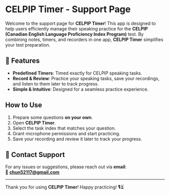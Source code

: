 # CELPIP Timer - Support Page

Welcome to the support page for **CELPIP Timer**! This app is designed to help users efficiently manage their speaking practice for the **CELPIP (Canadian English Language Proficiency Index Program)** test. By combining notes, timers, and recorders in one app, **CELPIP Timer** simplifies your test preparation.
## 📌 Features
- **Predefined Timers**: Timed exactly for CELPIP speaking tasks.
- **Record & Review**: Practice your speaking tasks, save your recordings, and listen to them later to track progress.
- **Simple & Intuitive**: Designed for a seamless practice experience.

## How to Use
1. Prepare some questions **on your own**.
2. Open **CELPIP Timer**.
3. Select the task index that matches your question.
4. Grant microphone permissions and start practicing.
5. Save your recording and review it later to track your progress.

## 📩 Contact Support
For any issues or suggestions, please reach out via **email**:  
📧 **chun52117@gmail.com**

---

Thank you for using **CELPIP Timer**! Happy practicing! 🎙️⏳
